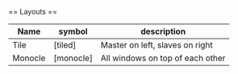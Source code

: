 == Layouts ==

  | Name    | symbol    | description                      |
  |---------|-----------|----------------------------------|
  | Tile    | [tiled]   | Master on left, slaves on right  |
  | Monocle | [monocle] | All windows on top of each other |
